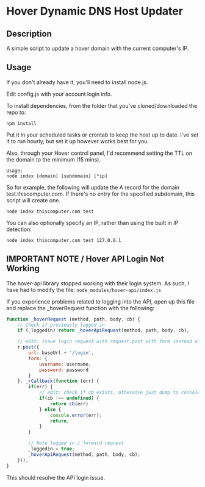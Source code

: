 # Hover Dynamic DNS Host Updater

## Description

A simple script to update a hover domain with the current computer's IP.

## Usage

If you don't already have it, you'll need to install node.js.

Edit config.js with your account login info.

To install dependencies, from the folder that you've cloned/downloaded the repo to:

```
npm install
```

Put it in your scheduled tasks or crontab to keep the host up to date. I've set it to run hourly, but set it up however works best for you.

Also, through your Hover control panel, I'd recommend setting the TTL on the domain to the minimum (15 mins).

```
Usage:
node index [domain] [subdomain] [*ip]
```

So for example, the following will update the A record for the domain test.thiscomputer.com. If there's no entry for the specified subdomain, this script will create one.

```
node index thiscomputer.com test
```

You can also optionally specify an IP, rather than using the built in IP detection:

```
node index thiscomputer.com test 127.0.0.1
```

## IMPORTANT NOTE / Hover API Login Not Working
The hover-api library stopped working with their login system. As such, I have had to modify the file:
```node_modules/hover-api/index.js```

If you experience problems related to logging into the API, open up this file and replace the _hoverRequest function with the following:

```js
function _hoverRequest (method, path, body, cb) {
    // Check if previously logged in
    if (_loggedin) return _hoverApiRequest(method, path, body, cb);

    // edit: issue login request with request.post with form instead of just request with json
    r.post({
        url: baseUrl + '/login',
        form: {
            username: username,
            password: password
        }
    }, _rCallback(function (err) {
        if(err) {
            // edit: check if cb exists, otherwise just dump to console
            if(cb !== undefined) {
                return cb(err)
            } else {
                console.error(err);
                return;
            }
        }

        // Note logged in / forward request
        _loggedin = true;
        _hoverApiRequest(method, path, body, cb);
    }));
}
```

This should resolve the API login issue.
